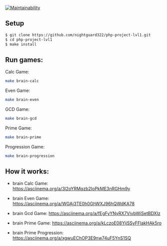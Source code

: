 [![Maintainability](https://api.codeclimate.com/v1/badges/77bfbaa3068dbdb0c52f/maintainability)](https://codeclimate.com/github/nightguard322/php-project-lvl11/maintainability)

## Setup
```sh
$ git clone https://github.com/nightguard322/php-project-lvl1.git
$ cd php-project-lvl1
$ make install
```

## Run games:

Calc Game: 
```sh
make brain-calc
```
Even Game: 
```sh
make brain-even
```
GCD Game: 
```sh
make brain-gcd
```
Prime Game: 
```sh
make brain-prime
```
Progression Game:
```sh 
make brain-progression
```

## How it works:

- brain Calc Game: 
https://asciinema.org/a/3l2oYRMqzb2IoPkME3nRGHm9y

- brain Even Game: 
https://asciinema.org/a/WGAj3TE0h0GhWXJ96hQWdKA78

- brain Gcd Game: 
https://asciinema.org/a/fEgFyYNyRX7VivbWiSetBDXIz

- brain Prime Game: 
https://asciinema.org/a/kLczoE08YijSSyFFlakHAk5ro

- brain Prime Progression: 
https://asciinema.org/a/xgwuEChOP3E9nw74uF5YnS1SQ